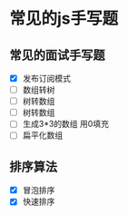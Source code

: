 # 常见的js手写题
## 常见的面试手写题
- [x] 发布订阅模式
- [ ] 数组转树
- [ ] 树转数组
- [ ] 树转数组
- [ ] 生成3*3的数组 用0填充
- [ ] 扁平化数组

## 排序算法
- [x] 冒泡排序
- [x] 快速排序